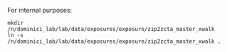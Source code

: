 For internal purposes:
```
mkdir /n/dominici_lab/lab/data/exposures/exposure/zip2zcta_master_xwalk
ln -s /n/dominici_lab/lab/data/exposures/exposure/zip2zcta_master_xwalk .
```
